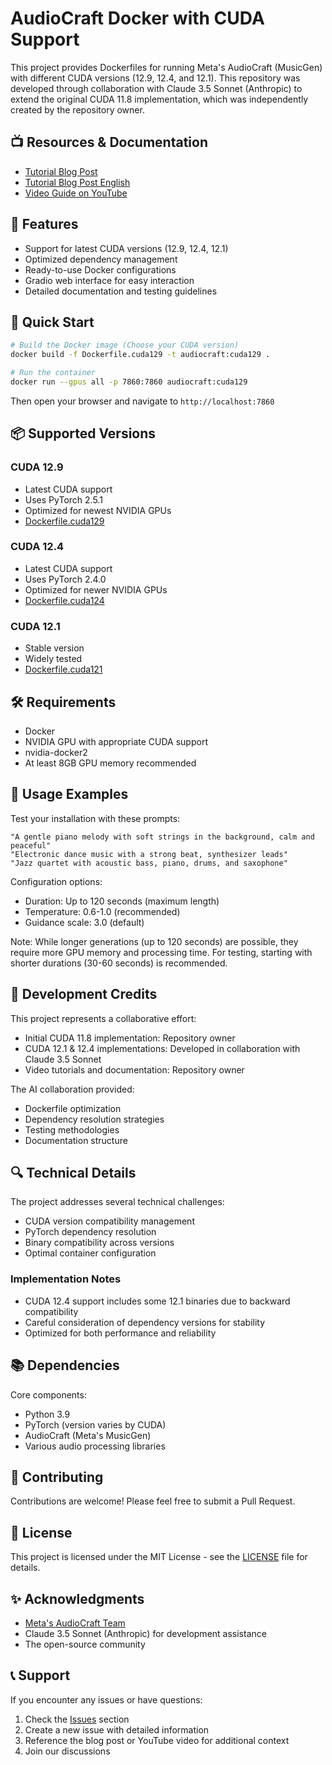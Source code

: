 # AudioCraft Docker with CUDA Support

This project provides Dockerfiles for running Meta's AudioCraft (MusicGen) with different CUDA versions (12.9, 12.4, and 12.1). This repository was developed through collaboration with Claude 3.5 Sonnet (Anthropic) to extend the original CUDA 11.8 implementation, which was independently created by the repository owner.

## 📺 Resources & Documentation

- [Tutorial Blog Post](https://minokamo.tokyo/2023/10/08/6321/)
- [Tutorial Blog Post English](https://betelgeuse.work/audiocraft-docker/)
- [Video Guide on YouTube](https://youtu.be/r13qBmuFtRM)

## 🌟 Features

- Support for latest CUDA versions (12.9, 12.4, 12.1)
- Optimized dependency management
- Ready-to-use Docker configurations
- Gradio web interface for easy interaction
- Detailed documentation and testing guidelines

## 🚀 Quick Start

```bash
# Build the Docker image (Choose your CUDA version)
docker build -f Dockerfile.cuda129 -t audiocraft:cuda129 .

# Run the container
docker run --gpus all -p 7860:7860 audiocraft:cuda129
```

Then open your browser and navigate to `http://localhost:7860`

## 📦 Supported Versions

### CUDA 12.9
- Latest CUDA support
- Uses PyTorch 2.5.1
- Optimized for newest NVIDIA GPUs
- [Dockerfile.cuda129](./Dockerfile.cuda129)

### CUDA 12.4
- Latest CUDA support
- Uses PyTorch 2.4.0
- Optimized for newer NVIDIA GPUs
- [Dockerfile.cuda124](./Dockerfile.cuda124)

### CUDA 12.1
- Stable version
- Widely tested
- [Dockerfile.cuda121](./Dockerfile.cuda121)

## 🛠️ Requirements

- Docker
- NVIDIA GPU with appropriate CUDA support
- nvidia-docker2
- At least 8GB GPU memory recommended

## 🎵 Usage Examples

Test your installation with these prompts:

```text
"A gentle piano melody with soft strings in the background, calm and peaceful"
"Electronic dance music with a strong beat, synthesizer leads"
"Jazz quartet with acoustic bass, piano, drums, and saxophone"
```

Configuration options:
- Duration: Up to 120 seconds (maximum length)
- Temperature: 0.6-1.0 (recommended)
- Guidance scale: 3.0 (default)

Note: While longer generations (up to 120 seconds) are possible, they require more GPU memory and processing time. For testing, starting with shorter durations (30-60 seconds) is recommended.

## 🤖 Development Credits

This project represents a collaborative effort:

- Initial CUDA 11.8 implementation: Repository owner
- CUDA 12.1 & 12.4 implementations: Developed in collaboration with Claude 3.5 Sonnet
- Video tutorials and documentation: Repository owner

The AI collaboration provided:
- Dockerfile optimization
- Dependency resolution strategies
- Testing methodologies
- Documentation structure

## 🔍 Technical Details

The project addresses several technical challenges:
- CUDA version compatibility management
- PyTorch dependency resolution
- Binary compatibility across versions
- Optimal container configuration

### Implementation Notes
- CUDA 12.4 support includes some 12.1 binaries due to backward compatibility
- Careful consideration of dependency versions for stability
- Optimized for both performance and reliability

## 📚 Dependencies

Core components:
- Python 3.9
- PyTorch (version varies by CUDA)
- AudioCraft (Meta's MusicGen)
- Various audio processing libraries

## 🤝 Contributing

Contributions are welcome! Please feel free to submit a Pull Request.

## 📝 License

This project is licensed under the MIT License - see the [LICENSE](LICENSE) file for details.

## ✨ Acknowledgments

- [Meta's AudioCraft Team](https://github.com/facebookresearch/audiocraft)
- Claude 3.5 Sonnet (Anthropic) for development assistance
- The open-source community

## 📞 Support

If you encounter any issues or have questions:
1. Check the [Issues](../../issues) section
2. Create a new issue with detailed information
3. Reference the blog post or YouTube video for additional context
4. Join our discussions
